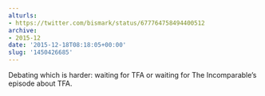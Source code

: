 ```yaml
---
alturls:
- https://twitter.com/bismark/status/677764758494400512
archive:
- 2015-12
date: '2015-12-18T08:18:05+00:00'
slug: '1450426685'
---
```


Debating which is harder: waiting for TFA or waiting for The Incomparable’s episode about TFA.

